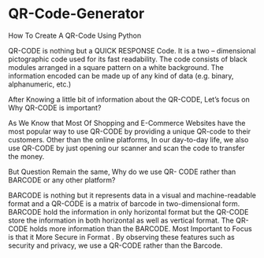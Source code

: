 # QR-Code-Generator
How To Create A QR-Code Using Python

QR-CODE is nothing but a QUICK RESPONSE Code. It is a two – dimensional pictographic code used for its fast readability. The code consists of black modules arranged in a square pattern on a white background. The information encoded can be made up of any kind of data (e.g. binary, alphanumeric, etc.)

After Knowing a little bit of information about the QR-CODE, Let’s focus on Why QR-CODE is important?

As We Know that Most Of Shopping and E-Commerce Websites have the most popular way to use QR-CODE by providing a unique QR-code to their customers. Other than the online platforms, In our day-to-day life, we also use QR-CODE by just opening our scanner and scan the code to transfer the money.

But Question Remain the same, Why do we use QR- CODE rather than BARCODE or any other platform?

BARCODE is nothing but it represents data in a visual and machine-readable format and a QR-CODE is a matrix of barcode in two-dimensional form.
BARCODE hold the information in only horizontal format but the QR-CODE store the information in both horizontal as well as vertical format.
The QR-CODE holds more information than the BARCODE.
Most Important to Focus is that it More Secure in Format .
By observing these features such as security and privacy, we use a QR-CODE rather than the Barcode.
